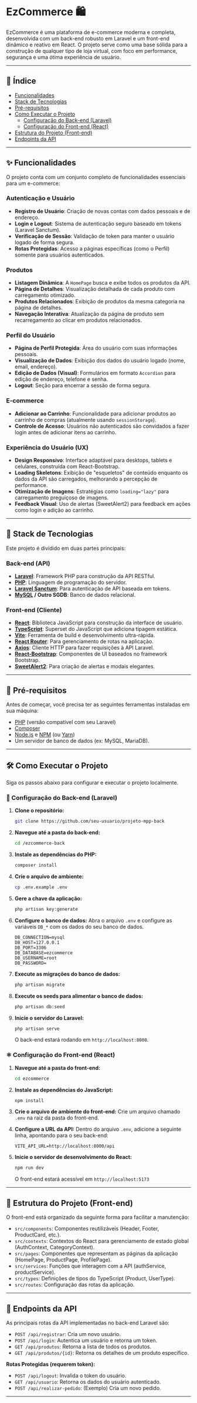 # EzCommerce 🛍️

EzCommerce é uma plataforma de e-commerce moderna e completa, desenvolvida com um back-end robusto em Laravel e um front-end dinâmico e reativo em React. O projeto serve como uma base sólida para a construção de qualquer tipo de loja virtual, com foco em performance, segurança e uma ótima experiência de usuário.

---

## 📜 Índice

* [Funcionalidades](#-funcionalidades)
* [Stack de Tecnologias](#-stack-de-tecnologias)
* [Pré-requisitos](#-pré-requisitos)
* [Como Executar o Projeto](#-como-executar-o-projeto)
    * [Configuração do Back-end (Laravel)](#-configuração-do-back-end-laravel)
    * [Configuração do Front-end (React)](#-configuração-do-front-end-react)
* [Estrutura do Projeto (Front-end)](#-estrutura-do-projeto-front-end)
* [Endpoints da API](#-endpoints-da-api)

---

## ✨ Funcionalidades

O projeto conta com um conjunto completo de funcionalidades essenciais para um e-commerce:

### Autenticação e Usuário
- **Registro de Usuário**: Criação de novas contas com dados pessoais e de endereço.
- **Login e Logout**: Sistema de autenticação seguro baseado em tokens (Laravel Sanctum).
- **Verificação de Sessão**: Validação de token para manter o usuário logado de forma segura.
- **Rotas Protegidas**: Acesso a páginas específicas (como o Perfil) somente para usuários autenticados.

### Produtos
- **Listagem Dinâmica**: A `HomePage` busca e exibe todos os produtos da API.
- **Página de Detalhes**: Visualização detalhada de cada produto com carregamento otimizado.
- **Produtos Relacionados**: Exibição de produtos da mesma categoria na página de detalhes.
- **Navegação Interativa**: Atualização da página de produto sem recarregamento ao clicar em produtos relacionados.

### Perfil do Usuário
- **Página de Perfil Protegida**: Área do usuário com suas informações pessoais.
- **Visualização de Dados**: Exibição dos dados do usuário logado (nome, email, endereço).
- **Edição de Dados (Visual)**: Formulários em formato `Accordion` para edição de endereço, telefone e senha.
- **Logout**: Seção para encerrar a sessão de forma segura.

### E-commerce
- **Adicionar ao Carrinho**: Funcionalidade para adicionar produtos ao carrinho de compras (atualmente usando `sessionStorage`).
- **Controle de Acesso**: Usuários não autenticados são convidados a fazer login antes de adicionar itens ao carrinho.

### Experiência do Usuário (UX)
- **Design Responsivo**: Interface adaptável para desktops, tablets e celulares, construída com React-Bootstrap.
- **Loading Skeletons**: Exibição de "esqueletos" de conteúdo enquanto os dados da API são carregados, melhorando a percepção de performance.
- **Otimização de Imagens**: Estratégias como `loading="lazy"` para carregamento preguiçoso de imagens.
- **Feedback Visual**: Uso de alertas (SweetAlert2) para feedback em ações como login e adição ao carrinho.

---

## 🚀 Stack de Tecnologias

Este projeto é dividido em duas partes principais:

### **Back-end (API)**
- **[Laravel](https://laravel.com/)**: Framework PHP para construção da API RESTful.
- **[PHP](https://www.php.net/)**: Linguagem de programação do servidor.
- **[Laravel Sanctum](https://laravel.com/docs/sanctum)**: Para autenticação de API baseada em tokens.
- **[MySQL](https://www.mysql.com/) / Outro SGDB**: Banco de dados relacional.

### **Front-end (Cliente)**
- **[React](https://react.dev/)**: Biblioteca JavaScript para construção da interface de usuário.
- **[TypeScript](https://www.typescriptlang.org/)**: Superset do JavaScript que adiciona tipagem estática.
- **[Vite](https://vitejs.dev/)**: Ferramenta de build e desenvolvimento ultra-rápida.
- **[React Router](https://reactrouter.com/)**: Para gerenciamento de rotas na aplicação.
- **[Axios](https://axios-http.com/)**: Cliente HTTP para fazer requisições à API Laravel.
- **[React-Bootstrap](https://react-bootstrap.github.io/)**: Componentes de UI baseados no framework Bootstrap.
- **[SweetAlert2](https://sweetalert2.github.io/)**: Para criação de alertas e modais elegantes.

---

## 🔧 Pré-requisitos

Antes de começar, você precisa ter as seguintes ferramentas instaladas em sua máquina:
- [PHP](https://www.php.net/downloads.php) (versão compatível com seu Laravel)
- [Composer](https://getcomposer.org/)
- [Node.js](https://nodejs.org/en) e [NPM](https://www.npmjs.com/) (ou [Yarn](https://yarnpkg.com/))
- Um servidor de banco de dados (ex: MySQL, MariaDB).

---

## 🛠️ Como Executar o Projeto

Siga os passos abaixo para configurar e executar o projeto localmente.

### 📁 Configuração do Back-end (Laravel)

1.  **Clone o repositório:**
    ```bash
    git clone https://github.com/seu-usuario/projeto-mpp-back
    ```

2.  **Navegue até a pasta do back-end:**
    ```bash
    cd /ezcommerce-back
    ```

3.  **Instale as dependências do PHP:**
    ```bash
    composer install
    ```

4.  **Crie o arquivo de ambiente:**
    ```bash
    cp .env.example .env
    ```

5.  **Gere a chave da aplicação:**
    ```bash
    php artisan key:generate
    ```

6.  **Configure o banco de dados:**
    Abra o arquivo `.env` e configure as variáveis `DB_*` com os dados do seu banco de dados.
    ```env
    DB_CONNECTION=mysql
    DB_HOST=127.0.0.1
    DB_PORT=3306
    DB_DATABASE=ezcommerce
    DB_USERNAME=root
    DB_PASSWORD=
    ```

7.  **Execute as migrações do banco de dados:**
    ```bash
    php artisan migrate
    ```

8.  **Execute os seeds para alimentar o banco de dados:**
    ```bash
    php artisan db:seed
    ```

9.  **Inicie o servidor do Laravel:**
    ```bash
    php artisan serve
    ```
    O back-end estará rodando em `http://localhost:8000`.

### ⚛️ Configuração do Front-end (React)

1.  **Navegue até a pasta do front-end:**
    ```bash
    cd ezcommerce
    ```

2.  **Instale as dependências do JavaScript:**
    ```bash
    npm install
    ```
    
3.  **Crie o arquivo de ambiente do front-end:**
    Crie um arquivo chamado `.env` na raiz da pasta do front-end.

4.  **Configure a URL da API:**
    Dentro do arquivo `.env`, adicione a seguinte linha, apontando para o seu back-end:
    ```env
    VITE_API_URL=http://localhost:8000/api
    ```

5.  **Inicie o servidor de desenvolvimento do React:**
    ```bash
    npm run dev
    ```

    O front-end estará acessível em `http://localhost:5173`

---

## 📂 Estrutura do Projeto (Front-end)

O front-end está organizado da seguinte forma para facilitar a manutenção:

-   `src/components`: Componentes reutilizáveis (Header, Footer, ProductCard, etc.).
-   `src/contexts`: Contextos do React para gerenciamento de estado global (AuthContext, CategoryContext).
-   `src/pages`: Componentes que representam as páginas da aplicação (HomePage, ProductPage, ProfilePage).
-   `src/services`: Funções que interagem com a API (authService, productService).
-   `src/types`: Definições de tipos do TypeScript (Product, UserType).
-   `src/routes`: Configuração das rotas da aplicação.

---

## 🔌 Endpoints da API

As principais rotas da API implementadas no back-end Laravel são:

-   `POST /api/registrar`: Cria um novo usuário.
-   `POST /api/login`: Autentica um usuário e retorna um token.
-   `GET /api/produtos`: Retorna a lista de todos os produtos.
-   `GET /api/produtos/{id}`: Retorna os detalhes de um produto específico.

**Rotas Protegidas (requerem token):**
-   `POST /api/logout`: Invalida o token do usuário.
-   `GET /api/usuario`: Retorna os dados do usuário autenticado.
-   `POST /api/realizar-pedido`: (Exemplo) Cria um novo pedido.

---